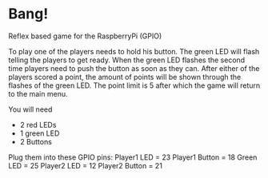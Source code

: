 # Bang!
Reflex based game for the RaspberryPi (GPIO)

To play one of the players needs to hold his button. The green LED will flash telling the players to get ready.
When the green LED flashes the second time players need to push the button as soon as they can.
After either of the players scored a point, the amount of points will be shown through the flashes of the green LED.
The point limit is 5 after which the game will return to the main menu.

You will need 
 - 2 red LEDs
 - 1 green LED
 - 2 Buttons
 
 Plug them into these GPIO pins:
 Player1 LED = 23
 Player1 Button = 18
 Green LED = 25
 Player2 LED = 12
 Player2 Button = 21
